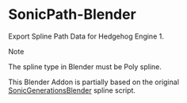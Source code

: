 # SonicPath-Blender
Export Spline Path Data for Hedgehog Engine 1.

> [!NOTE]
> The spline type in Blender must be Poly spline.

This Blender Addon is partially based on the original [SonicGenerationsBlender](https://github.com/zatsick160/SonicGenerationsBlender) spline script.
